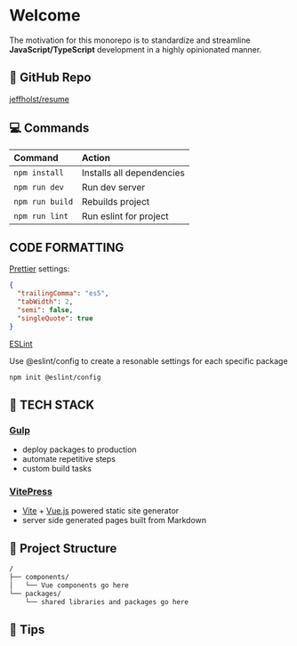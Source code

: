 # Welcome

The motivation for this monorepo is to standardize and streamline **JavaScript/TypeScript** development in a highly opinionated manner.

## 📄 GitHub Repo

[jeffholst/resume](https://github.com/jeffholst/resume)

## 💻 Commands

| Command         | Action                    |
| :-------------- | :------------------------ |
| `npm install`   | Installs all dependencies |
| `npm run dev`   | Run dev server            |
| `npm run build` | Rebuilds project          |
| `npm run lint`  | Run eslint for project    |

## CODE FORMATTING

[Prettier](https://prettier.io/) settings:

```json
{
  "trailingComma": "es5",
  "tabWidth": 2,
  "semi": false,
  "singleQuote": true
}
```

[ESLint](https://eslint.org/)

Use @eslint/config to create a resonable settings for each specific package

```txt
npm init @eslint/config
```

## 🔰 TECH STACK

### [Gulp](https://gulpjs.com/)

- deploy packages to production
- automate repetitive steps
- custom build tasks

### [VitePress](https://vitepress.vuejs.org/)

- [Vite](https://vitejs.dev/) + [Vue.js](https://vuejs.org/) powered static site generator
- server side generated pages built from Markdown

## 📁 Project Structure

```txt
/
├── components/
│   └── Vue components go here
└── packages/
    └── shared libraries and packages go here
```

## 👀 Tips
